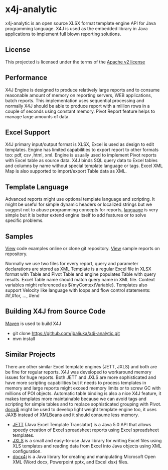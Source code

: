 x4j-analytic
============
x4j-analytic is an open source XLSX format template engine API for Java programming language. 
X4J is used as the embedded library in Java applications to implement full blown reporting solutions.

## License

This projected is licensed under the terms of the [Apache v2 license](http://www.apache.org/licenses/LICENSE-2.0.html)

## Performance

X4J Engine is designed to produce relatively large reports and to consume reasonable amount of memory on reporting servers, WEB applications, batch reports.
This implementation uses sequential processing and normally X4J should be able to produce report with a million rows in a couple of seconds using constant memory.
Pivot Report feature helps to manage large amounts of data.

## Excel Support

X4J primary input/output format is XLSX, Excel is used as design to edit templates. Engine has limited capabilities to export report to other formats too: pdf, csv ,html, xml.
Engine is usually used to implement Pivot reports with Excel table as source data. X4J binds SQL query data to Excel tables and columns  by name without  special template language or tags.
Excel XML Map is also supported  to import/export Table data as XML.

## Template Language

Advanced reports might use optional template language and scripting. It  might be useful for simple  dynamic  headers or localized strings but
we suggest not to  abuse programming concepts for reports, [language](https://github.com/jbaliuka/x4j-analytic/wiki/Template-Language) 
is very simple but it is better extend engine itself to add features or to solve specific problems.

## Samples

[View](https://github.com/jbaliuka/x4j-analytic/blob/master/samples/src/test/java/x4j/samples/X4JEngineTest.java) code examples online or clone git repository.
[View](https://github.com/jbaliuka/x4j-analytic/tree/master/samples/src/test/resources/samples) sample reports on repository.


Normally we use two files for every report, query and parameter declarations are stored as [XML](https://github.com/jbaliuka/x4j-analytic/wiki/Report-Definition-Schema)
Template is a regular Excel file in XLSX format with Table and Pivot Table and engine populates Table with query results. Excel Table name should match query name in XML file.
Context variables might referenced  as ${myContextVariable}. Templates also support Velocity like  language with loops and flow control statements: #if,#for, ..., #end

##  Building X4J from Source Code
[Maven](http://maven.apache.org/) is used to build X4J 
 * git clone https://github.com/jbaliuka/x4j-analytic.git
 * mvn install 


## Similar Projects

There are other similar Excel template engines (JETT, JXLS) and both are be fine for regular reports. 
X4J was developed to workaround memory issues for huge reports. Both JETT and JXLS are more sophisticated and have more scripting capabilities but it needs to process templates in memory
and large reports might exceed  memory limits or to screw GC with millions of POI objects. Automatic table binding is also a nice X4J feature, 
it makes templates more maintainable because we can avoid tags and scripting for simple tables and to replace sophisticated grouping with Pivot.
[docx4j](http://www.docx4java.org/trac/docx4j) might be used to develop light weight template engine too, it uses JAXB instead of XMLBeans and it should consume less memory. 

 * [JETT](http://jett.sourceforge.net/index.html)  (Java Excel Template Translator) is a Java 5.0 API that allows speedy creation of Excel spreadsheet reports using Excel spreadsheet templates.
 * [JXLS](http://jxls.sourceforge.net)  is a small and easy-to-use Java library for writing Excel files using XLS templates and reading data from Excel into Java objects using XML configuration.
 * [docx4j](http://www.docx4java.org/trac/docx4j) is a Java library for creating and manipulating Microsoft Open XML (Word docx, Powerpoint pptx, and Excel xlsx) files.  





